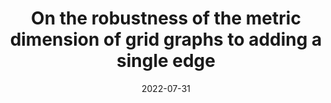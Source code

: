 ---
title: "On the robustness of the metric dimension of grid graphs to adding a single edge"
collection: publications
link: https://doi.org/10.1016/j.dam.2022.02.014
excerpt: 'We prove that if we add an extra edge to a (large enough) d-dimensional grid graph, then the resulting graph will have metric dimension between d and 2d, and we almost completely settle the case for d=2.'
date: 2022-07-31
authors: 'Satvik Mashkaria, Gergely Ódor, Patrick Thiran'
venue: 'Discrete Applied Mathematics'
image: 'robustness.png'
---